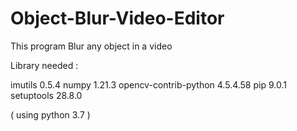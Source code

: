 # Object-Blur-Video-Editor
This program Blur any object in a video 



Library needed :

imutils 0.5.4 numpy 1.21.3 opencv-contrib-python 4.5.4.58 pip 9.0.1 setuptools 28.8.0

( using python 3.7 )

